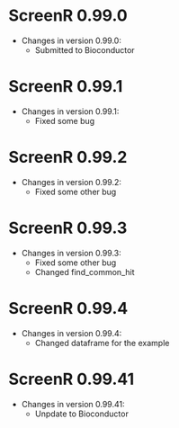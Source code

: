 # ScreenR 0.99.0
* Changes in version 0.99.0:
  * Submitted to Bioconductor 
  
# ScreenR 0.99.1
* Changes in version 0.99.1:
  * Fixed some bug 
  
# ScreenR 0.99.2
* Changes in version 0.99.2:
  * Fixed some other bug 

# ScreenR 0.99.3
* Changes in version 0.99.3:
  * Fixed some other bug 
  * Changed find_common_hit
  
# ScreenR 0.99.4
* Changes in version 0.99.4:
  * Changed dataframe for the example
  
# ScreenR 0.99.41  
* Changes in version 0.99.41:
  * Unpdate to Bioconductor
